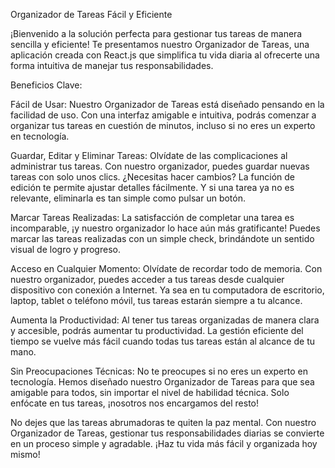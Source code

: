 Organizador de Tareas Fácil y Eficiente

¡Bienvenido a la solución perfecta para gestionar tus tareas de manera sencilla y eficiente! Te presentamos nuestro Organizador de Tareas, una aplicación creada con React.js que simplifica tu vida diaria al ofrecerte una forma intuitiva de manejar tus responsabilidades.

Beneficios Clave:

Fácil de Usar: Nuestro Organizador de Tareas está diseñado pensando en la facilidad de uso. Con una interfaz amigable e intuitiva, podrás comenzar a organizar tus tareas en cuestión de minutos, incluso si no eres un experto en tecnología.

Guardar, Editar y Eliminar Tareas: Olvídate de las complicaciones al administrar tus tareas. Con nuestro organizador, puedes guardar nuevas tareas con solo unos clics. ¿Necesitas hacer cambios? La función de edición te permite ajustar detalles fácilmente. Y si una tarea ya no es relevante, eliminarla es tan simple como pulsar un botón.

Marcar Tareas Realizadas: La satisfacción de completar una tarea es incomparable, ¡y nuestro organizador lo hace aún más gratificante! Puedes marcar las tareas realizadas con un simple check, brindándote un sentido visual de logro y progreso.

Acceso en Cualquier Momento: Olvídate de recordar todo de memoria. Con nuestro organizador, puedes acceder a tus tareas desde cualquier dispositivo con conexión a Internet. Ya sea en tu computadora de escritorio, laptop, tablet o teléfono móvil, tus tareas estarán siempre a tu alcance.

Aumenta la Productividad: Al tener tus tareas organizadas de manera clara y accesible, podrás aumentar tu productividad. La gestión eficiente del tiempo se vuelve más fácil cuando todas tus tareas están al alcance de tu mano.

Sin Preocupaciones Técnicas: No te preocupes si no eres un experto en tecnología. Hemos diseñado nuestro Organizador de Tareas para que sea amigable para todos, sin importar el nivel de habilidad técnica. Solo enfócate en tus tareas, ¡nosotros nos encargamos del resto!

No dejes que las tareas abrumadoras te quiten la paz mental. Con nuestro Organizador de Tareas, gestionar tus responsabilidades diarias se convierte en un proceso simple y agradable. ¡Haz tu vida más fácil y organizada hoy mismo!